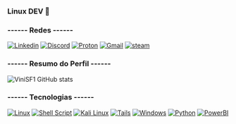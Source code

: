 ### Linux DEV 🐧

### ------ Redes ------

[![Linkedin](https://img.shields.io/badge/LinkedIn-0077B5?style=for-the-badge&logo=linkedin&logoColor=white)](https://www.linkedin.com/in/vinicius-da-silva-faria-8186a22b0/)
[![Discord](https://img.shields.io/badge/Discord-7289DA?style=for-the-badge&logo=discord&logoColor=white)]()
[![Proton](https://img.shields.io/badge/proton%20mail-6D4AFF?style=for-the-badge&logo=protonmail&logoColor=white)]()
[![Gmail](https://img.shields.io/badge/Gmail-D14836?style=for-the-badge&logo=gmail&logoColor=white)]()
[![steam](https://img.shields.io/badge/Steam-000000?style=for-the-badge&logo=steam&logoColor=white)]()



### ------ Resumo do Perfil ------

![ViniSF1 GitHub stats](https://github-readme-stats.vercel.app/api?username=ViniSF1&show_icons=true&theme=midnight-purple)

### ------ Tecnologias ------

[![Linux](https://img.shields.io/badge/Linux-FCC624?style=for-the-badge&logo=linux&logoColor=black)]()
[![Shell Script](https://img.shields.io/badge/Shell_Script-121011?style=for-the-badge&logo=gnu-bash&logoColor=white)]()
[![Kali Linux](https://img.shields.io/badge/Kali_Linux-557C94?style=for-the-badge&logo=kali-linux&logoColor=white)]()
[![Tails](https://img.shields.io/badge/Tails%20-56347C?&style=for-the-badge&logo=tails&logoColor=white)]()
[![Windows](https://img.shields.io/badge/windows%20terminal-4D4D4D?style=for-the-badge&logo=windows%20terminal&logoColor=white)]()
[![Python](https://img.shields.io/badge/Python-FFD43B?style=for-the-badge&logo=python&logoColor=blue)]()
[![PowerBI](https://img.shields.io/badge/PowerBI-F2C811?style=for-the-badge&logo=Power%20BI&logoColor=white)]()
